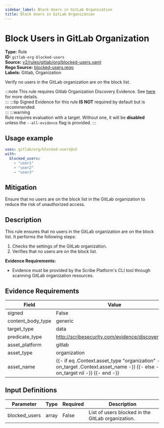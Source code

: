```yaml
---
sidebar_label: Block Users in GitLab Organization
title: Block Users in GitLab Organization
---  
```

# Block Users in GitLab Organization  
**Type:** Rule  
**ID:** `gitlab-org-blocked-users`  
**Source:** [v2/rules/gitlab/org/blocked-users.yaml](https://github.com/scribe-public/sample-policies/blob/main/v2/rules/gitlab/org/blocked-users.yaml)  
**Rego Source:** [blocked-users.rego](https://github.com/scribe-public/sample-policies/blob/main/v2/rules/gitlab/org/blocked-users.rego)  
**Labels:** Gitlab, Organization  

Verify no users in the GitLab organization are on the block list.

:::note 
This rule requires Gitlab Organization Discovery Evidence. See [here](/docs/platforms/discover#gitlab-discovery) for more details.  
::: 
:::tip 
Signed Evidence for this rule **IS NOT** required by default but is recommended.  
::: 
:::warning  
Rule requires evaluation with a target. Without one, it will be **disabled** unless the `--all-evidence` flag is provided.
::: 

## Usage example

```yaml
uses: gitlab/org/blocked-users@v2
with:
  blocked_users:
    - "user1"
    - "user2"
    - "user3"
```

## Mitigation  
Ensure that no users are on the block list in the GitLab organization to reduce the risk of unauthorized access.


## Description  
This rule ensures that no users in the GitLab organization are on the block list.
It performs the following steps:

1. Checks the settings of the GitLab organization.
2. Verifies that no users are on the block list.

**Evidence Requirements:**
- Evidence must be provided by the Scribe Platform's CLI tool through scanning GitLab organization resources.

## Evidence Requirements  
| Field | Value |
|-------|-------|
| signed | False |
| content_body_type | generic |
| target_type | data |
| predicate_type | http://scribesecurity.com/evidence/discovery/v0.1 |
| asset_platform | gitlab |
| asset_type | organization |
| asset_name | {{- if eq .Context.asset_type "organization" -}} {{- on_target .Context.asset_name -}} {{- else -}} {{- on_target nil -}} {{- end -}} |

## Input Definitions  
| Parameter | Type | Required | Description |
|-----------|------|----------|-------------|
| blocked_users | array | False | List of users blocked in the GitLab organization. |

